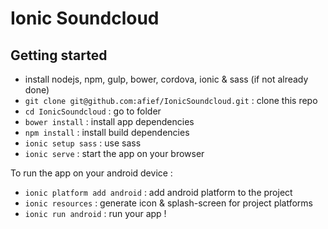 # Ionic Soundcloud

## Getting started

- install nodejs, npm, gulp, bower, cordova, ionic & sass (if not already done)
- `git clone git@github.com:afief/IonicSoundcloud.git` : clone this repo
- `cd IonicSoundcloud` : go to folder
- `bower install` : install app dependencies
- `npm install` : install build dependencies
- `ionic setup sass` : use sass
- `ionic serve` : start the app on your browser

To run the app on your android device :

- `ionic platform add android` : add android platform to the project
- `ionic resources` : generate icon & splash-screen for project platforms
- `ionic run android` : run your app !